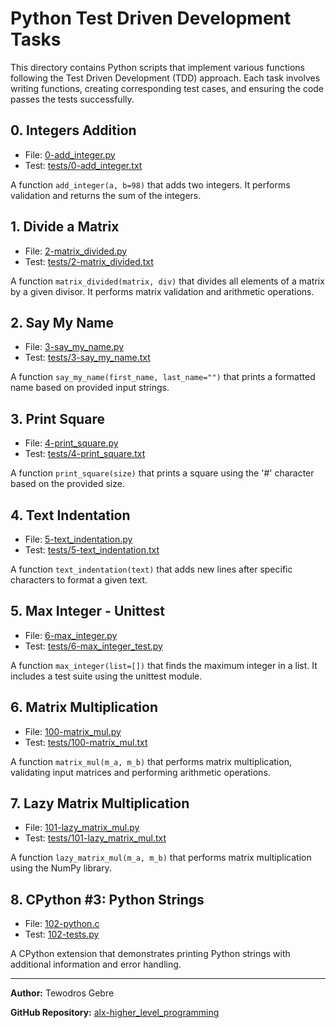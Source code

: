 # Python Test Driven Development Tasks

This directory contains Python scripts that implement various functions following the Test Driven Development (TDD) approach. Each task involves writing functions, creating corresponding test cases, and ensuring the code passes the tests successfully.

## 0. Integers Addition

* File: [0-add_integer.py](./0-add_integer.py)
* Test: [tests/0-add_integer.txt](./tests/0-add_integer.txt)

A function `add_integer(a, b=98)` that adds two integers. It performs validation and returns the sum of the integers.

## 1. Divide a Matrix

* File: [2-matrix_divided.py](./2-matrix_divided.py)
* Test: [tests/2-matrix_divided.txt](./tests/2-matrix_divided.txt)

A function `matrix_divided(matrix, div)` that divides all elements of a matrix by a given divisor. It performs matrix validation and arithmetic operations.

## 2. Say My Name

* File: [3-say_my_name.py](./3-say_my_name.py)
* Test: [tests/3-say_my_name.txt](./tests/3-say_my_name.txt)

A function `say_my_name(first_name, last_name="")` that prints a formatted name based on provided input strings.

## 3. Print Square

* File: [4-print_square.py](./4-print_square.py)
* Test: [tests/4-print_square.txt](./tests/4-print_square.txt)

A function `print_square(size)` that prints a square using the '#' character based on the provided size.

## 4. Text Indentation

* File: [5-text_indentation.py](./5-text_indentation.py)
* Test: [tests/5-text_indentation.txt](./tests/5-text_indentation.txt)

A function `text_indentation(text)` that adds new lines after specific characters to format a given text.

## 5. Max Integer - Unittest

* File: [6-max_integer.py](./6-max_integer.py)
* Test: [tests/6-max_integer_test.py](./tests/6-max_integer_test.py)

A function `max_integer(list=[])` that finds the maximum integer in a list. It includes a test suite using the unittest module.

## 6. Matrix Multiplication

* File: [100-matrix_mul.py](./100-matrix_mul.py)
* Test: [tests/100-matrix_mul.txt](./tests/100-matrix_mul.txt)

A function `matrix_mul(m_a, m_b)` that performs matrix multiplication, validating input matrices and performing arithmetic operations.

## 7. Lazy Matrix Multiplication

* File: [101-lazy_matrix_mul.py](./101-lazy_matrix_mul.py)
* Test: [tests/101-lazy_matrix_mul.txt](./tests/101-lazy_matrix_mul.txt)

A function `lazy_matrix_mul(m_a, m_b)` that performs matrix multiplication using the NumPy library.

## 8. CPython #3: Python Strings

* File: [102-python.c](./102-python.c)
* Test: [102-tests.py](./102-tests.py)

A CPython extension that demonstrates printing Python strings with additional information and error handling.

---

**Author:** Tewodros Gebre

**GitHub Repository:** [alx-higher_level_programming](https://github.com/gebretwodros73/alx-higher_level_programming)

